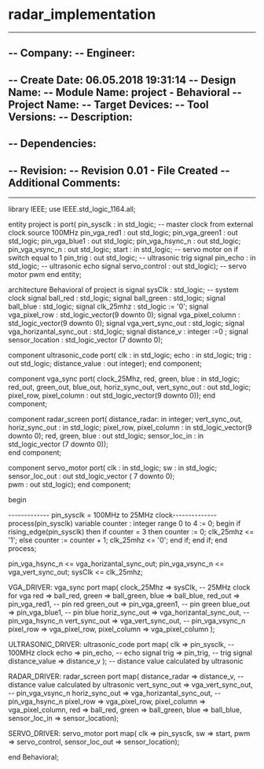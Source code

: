 # radar_implementation

----------------------------------------------------------------------------------
-- Company: 
-- Engineer: 
-- 
-- Create Date: 06.05.2018 19:31:14
-- Design Name: 
-- Module Name: project - Behavioral
-- Project Name: 
-- Target Devices: 
-- Tool Versions: 
-- Description: 
-- 
-- Dependencies: 
-- 
-- Revision:
-- Revision 0.01 - File Created
-- Additional Comments:
-- 
----------------------------------------------------------------------------------


library IEEE;
use IEEE.std_logic_1164.all;

entity project is
port( pin_sysclk  : in std_logic;  -- master clock from external clock source 100MHz
      pin_vga_red1 : out std_logic;
      pin_vga_green1 : out std_logic;
      pin_vga_blue1 : out std_logic;
      pin_vga_hsync_n : out std_logic;
      pin_vga_vsync_n : out std_logic;
	  start : in std_logic; -- servo motor on if switch equal to 1 
	  pin_trig	: out std_logic; -- ultrasonic trig signal
	  pin_echo	: in std_logic; -- ultrasonic echo signal
	  servo_control : out std_logic); -- servo motor pwm
end entity;

architecture Behavioral of project is
signal sysClk : std_logic;  -- system clock
signal ball_red : std_logic;
signal ball_green : std_logic;
signal ball_blue : std_logic; 
signal clk_25mhz : std_logic := '0';
signal vga_pixel_row : std_logic_vector(9 downto 0);
signal vga_pixel_column : std_logic_vector(9 downto 0);
signal vga_vert_sync_out : std_logic;
signal vga_horizantal_sync_out : std_logic;
signal distance_v : integer :=0 ;
signal sensor_location : std_logic_vector (7 downto 0);
		
component ultrasonic_code
port( clk : in std_logic;
	  echo : in std_logic;
	  trig : out std_logic;
	  distance_value : out integer);
end component;

component vga_sync
port( clock_25Mhz, red, green, blue : in std_logic;
      red_out, green_out, blue_out, horiz_sync_out, vert_sync_out : out std_logic;
      pixel_row, pixel_column : out std_logic_vector(9 downto 0));
end component;

component radar_screen
port( distance_radar: in integer;
	  vert_sync_out, horiz_sync_out : in std_logic;
	  pixel_row, pixel_column : in std_logic_vector(9 downto 0);
	  red, green, blue : out std_logic;
	  sensor_loc_in : in std_logic_vector (7 downto 0));	
end component;

component servo_motor
port( clk : in std_logic;
	  sw : in std_logic; 
	  sensor_loc_out : out std_logic_vector ( 7 downto 0);		
	  pwm : out std_logic);
end component;
	
begin

------------- pin_sysclk = 100MHz to 25MHz clock--------------
process(pin_sysclk)
variable counter : integer range 0 to 4 := 0;
begin
if rising_edge(pin_sysclk) then
   if counter = 3 then
      counter := 0;
      clk_25mhz <= '1';
   else
      counter := counter + 1;
      clk_25mhz <= '0';
	end if;
end if;
end process;


pin_vga_hsync_n <= vga_horizantal_sync_out;
pin_vga_vsync_n <= vga_vert_sync_out;
sysClk <= clk_25mhz;


VGA_DRIVER:
vga_sync port map(
clock_25Mhz    => sysClk, -- 25MHz clock for vga
red            => ball_red,
green          => ball_green,
blue           => ball_blue,
red_out        => pin_vga_red1, -- pin red
green_out      => pin_vga_green1, -- pin green
blue_out       => pin_vga_blue1, -- pin blue
horiz_sync_out => vga_horizantal_sync_out, -- pin_vga_hsync_n
vert_sync_out  => vga_vert_sync_out, -- pin_vga_vsync_n
pixel_row      => vga_pixel_row,
pixel_column   => vga_pixel_column );

ULTRASONIC_DRIVER:
ultrasonic_code port map(
clk		    => pin_sysclk, -- 100MHz clock
echo		=> pin_echo, -- echo signal
trig		=> pin_trig, -- trig signal
distance_value => distance_v ); -- distance value calculated by ultrasonic

RADAR_DRIVER:
radar_screen port map(
distance_radar			=> distance_v, -- distance value calculated by ultrasonic
vert_sync_out 		 	=> vga_vert_sync_out, -- pin_vga_vsync_n
horiz_sync_out      	=> vga_horizantal_sync_out, -- pin_vga_hsync_n
pixel_row      		    => vga_pixel_row,
pixel_column   		    => vga_pixel_column,
red           		 	=> ball_red,
green					=> ball_green,
blue          		 	=> ball_blue,
sensor_loc_in  		    => sensor_location);

SERVO_DRIVER: 
servo_motor port map(
clk 			=> pin_sysclk,
sw 				=> start,
pwm 			=> servo_control,
sensor_loc_out  => sensor_location);
	
end Behavioral;
